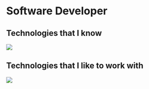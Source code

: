 # Software Developer

## Technologies that I know
[![](https://skillicons.dev/icons?i=bash,c,cpp,go,java,python,javascript,typescript,react,next,vim,vscode,linux,github,docker,aws)](https://skillicons.dev)

## Technologies that I like to work with
[![](https://skillicons.dev/icons?i=bash,c,go,typescript,react,next,express,vscode,linux,github,docker,aws)](https://skillicons.dev)
